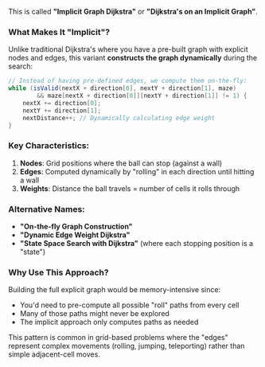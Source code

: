This is called **"Implicit Graph Dijkstra"** or **"Dijkstra's on an Implicit Graph"**.

### What Makes It "Implicit"?

Unlike traditional Dijkstra's where you have a pre-built graph with explicit nodes and edges, this variant **constructs the graph dynamically** during the search:

```java
// Instead of having pre-defined edges, we compute them on-the-fly:
while (isValid(nextX + direction[0], nextY + direction[1], maze)
        && maze[nextX + direction[0]][nextY + direction[1]] != 1) {
    nextX += direction[0];
    nextY += direction[1];
    nextDistance++; // Dynamically calculating edge weight
}
```

### Key Characteristics:

1. **Nodes**: Grid positions where the ball can stop (against a wall)
2. **Edges**: Computed dynamically by "rolling" in each direction until hitting a wall
3. **Weights**: Distance the ball travels = number of cells it rolls through

### Alternative Names:

- **"On-the-fly Graph Construction"**
- **"Dynamic Edge Weight Dijkstra"**
- **"State Space Search with Dijkstra"** (where each stopping position is a "state")

### Why Use This Approach?

Building the full explicit graph would be memory-intensive since:
- You'd need to pre-compute all possible "roll" paths from every cell
- Many of those paths might never be explored
- The implicit approach only computes paths as needed

This pattern is common in grid-based problems where the "edges" represent complex movements (rolling, jumping, teleporting) rather than simple adjacent-cell moves.

